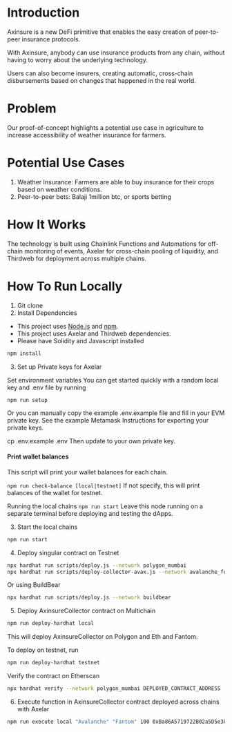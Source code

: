 # Introduction

Axinsure is a new DeFi primitive that enables the easy creation of peer-to-peer insurance protocols.

With Axinsure, anybody can use insurance products from any chain, without having to worry about the underlying technology.

Users can also become insurers, creating automatic, cross-chain disbursements based on changes that happened in the real world.

# Problem

Our proof-of-concept highlights a potential use case in agriculture to increase accessibility of weather insurance for farmers.

# Potential Use Cases

1. Weather Insurance: Farmers are able to buy insurance for their crops based on weather conditions.
2. Peer-to-peer bets: Balaji 1million btc, or sports betting

# How It Works

The technology is built using Chainlink Functions and Automations for off-chain monitoring of events, Axelar for cross-chain pooling of liquidity, and Thirdweb for deployment across multiple chains.

# How To Run Locally

1. Git clone
2. Install Dependencies

- This project uses [Node.js](https://nodejs.org/en/) and [npm](https://www.npmjs.com/).
- This project uses Axelar and Thirdweb dependencies.
- Please have Solidity and Javascript installed

```bash
npm install
```

3. Set up Private keys for Axelar

Set environment variables
You can get started quickly with a random local key and .env file by running

`npm run setup`

Or you can manually copy the example .env.example file and fill in your EVM private key. See the example Metamask Instructions for exporting your private keys.

cp .env.example .env
Then update to your own private key.

#### Print wallet balances

This script will print your wallet balances for each chain.

`npm run check-balance [local|testnet]`
If not specify, this will print balances of the wallet for testnet.

Running the local chains
`npm run start`
Leave this node running on a separate terminal before deploying and testing the dApps.

3. Start the local chains

```bash
npm run start
```

4. Deploy singular contract on Testnet

```bash
npx hardhat run scripts/deploy.js --network polygon_mumbai
npx hardhat run scripts/deploy-collector-avax.js --network avalanche_fuji
```

Or using BuildBear

```bash
npx hardhat run scripts/deploy.js --network buildbear
```

5. Deploy AxinsureCollector contract on Multichain

```bash
npm run deploy-hardhat local
```

This will deploy AxinsureCollector on Polygon and Eth and Fantom.

To deploy on testnet, run

```bash
npm run deploy-hardhat testnet
```

Verify the contract on Etherscan

```bash
npx hardhat verify --network polygon_mumbai DEPLOYED_CONTRACT_ADDRESS
```

6. Execute function in AxinsureCollector contract deployed across chains with Axelar

```bash
npm run execute local "Avalanche" "Fantom" 100 0xBa86A5719722B02a5D5e388999C25f3333c7A9fb
```

